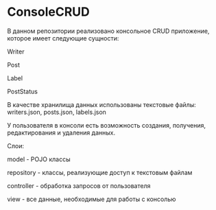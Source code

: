 # ConsoleCRUD
В данном репозитории реализовано консольное CRUD приложение, которое имеет следующие сущности:

<p>Writer
<p>Post
<p>Label
<p>PostStatus

В качестве хранилища данных использованы текстовые файлы:
writers.json, posts.json, labels.json

У пользователя в консоли есть возможность создания, получения, редактирования и удаления данных.

Слои:
<p>model - POJO классы
<p>repository - классы, реализующие доступ к текстовым файлам
<p>controller - обработка запросов от пользователя
<p>view - все данные, необходимые для работы с консолью
